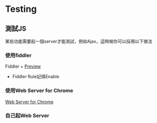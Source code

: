 # Testing

## 測試JS

某些功能需要起一個server才能測試，例如Ajax，這時候你可以採用以下做法

### 使用fiddler

Fiddler + [Preview](http://preview.local.bridgewell.com/)

- Fiddler Rule記得Enable

### 使用Web Server for Chrome

[Web Server for Chrome](https://chrome.google.com/webstore/detail/web-server-for-chrome/ofhbbkphhbklhfoeikjpcbhemlocgigb/related?utm_source=chrome-app-launcher-info-dialog)

### 自己起Web Server
